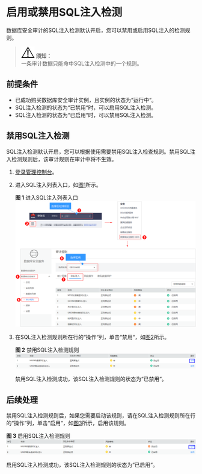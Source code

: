 # 启用或禁用SQL注入检测<a name="ZH-CN_TOPIC_0145074176"></a>

数据库安全审计的SQL注入检测默认开启，您可以禁用或启用SQL注入的检测规则。

>![](public_sys-resources/icon-notice.gif) **须知：**   
>一条审计数据只能命中SQL注入检测中的一个规则。  

## 前提条件<a name="section070891116319"></a>

-   已成功购买数据库安全审计实例，且实例的状态为“运行中“。
-   SQL注入检测的状态为“已禁用“时，可以启用SQL注入检测。
-   SQL注入检测的状态为“已启用“时，可以禁用SQL注入检测。

## 禁用SQL注入检测<a name="section1466619111369"></a>

SQL注入检测默认开启，您可以根据使用需要禁用SQL注入检查规则。禁用SQL注入检测规则后，该审计规则在审计中将不生效。

1.  [登录管理控制台](https://console.huaweicloud.com/?locale=zh-cn)。
2.  进入SQL注入列表入口，如[图1](#fig61991836131419)所示。

    **图 1**  进入SQL注入列表入口<a name="fig61991836131419"></a>  
    ![](figures/进入SQL注入列表入口.png "进入SQL注入列表入口")

3.  在SQL注入检测规则所在行的“操作“列，单击“禁用“，如[图2](#fig148017166466)所示。

    **图 2**  禁用SQL注入检测规则<a name="fig148017166466"></a>  
    ![](figures/禁用SQL注入检测规则.png "禁用SQL注入检测规则")

    禁用SQL注入检测成功，该SQL注入检测规则的状态为“已禁用“。


## 后续处理<a name="section116222113496"></a>

禁用SQL注入检测规则后，如果您需要启动该规则，请在SQL注入检测规则所在行的“操作“列，单击“启用“，如[图3](#fig185497132517)所示，启用该规则。

**图 3**  启用SQL注入检测规则<a name="fig185497132517"></a>  
![](figures/启用SQL注入检测规则.png "启用SQL注入检测规则")

启用SQL注入检测成功，该SQL注入检测规则的状态为“已启用“。

